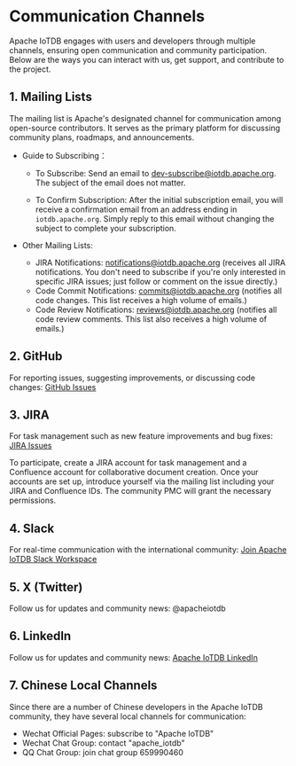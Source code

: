 <!--
* Licensed to the Apache Software Foundation (ASF) under one
* or more contributor license agreements.  See the NOTICE file
* distributed with this work for additional information
* regarding copyright ownership.  The ASF licenses this file
* to you under the Apache License, Version 2.0 (the
* "License"); you may not use this file except in compliance
* with the License.  You may obtain a copy of the License at
*
* http://www.apache.org/licenses/LICENSE-2.0
*
* Unless required by applicable law or agreed to in writing, software
* distributed under the License is distributed on an "AS IS" BASIS,
* WITHOUT WARRANTIES OR CONDITIONS OF ANY KIND, either express or implied.
* See the License for the specific language governing permissions and
* limitations under the License.
-->

# Communication Channels

Apache IoTDB engages with users and developers through multiple channels, ensuring open communication and community participation. Below are the ways you can interact with us, get support, and contribute to the project.

## 1. Mailing Lists

The mailing list is Apache's designated channel for communication among open-source contributors. It serves as the primary platform for discussing community plans, roadmaps, and announcements.

- Guide to Subscribing：

  - To Subscribe: Send an email to <dev-subscribe@iotdb.apache.org>. The subject of the email does not matter.

  - To Confirm Subscription: After the initial subscription email, you will receive a confirmation email from an address ending in `iotdb.apache.org`. Simply reply to this email without changing the subject to complete your subscription.

- Other Mailing Lists:

  - JIRA Notifications: <notifications@iotdb.apache.org> (receives all JIRA notifications. You don't need to subscribe if you're only interested in specific JIRA issues; just follow or comment on the issue directly.)
  - Code Commit Notifications: <commits@iotdb.apache.org> (notifies all code changes. This list receives a high volume of emails.)
  - Code Review Notifications: <reviews@iotdb.apache.org> (notifies all code review comments. This list also receives a high volume of emails.)

## 2. GitHub

For reporting issues, suggesting improvements, or discussing code changes: [GitHub Issues](https://github.com/apache/iotdb/issues)

## 3. JIRA

For task management such as new feature improvements and bug fixes: [JIRA Issues](https://issues.apache.org/jira/projects/IOTDB/issues)

To participate, create a JIRA account for task management and a Confluence account for collaborative document creation. Once your accounts are set up, introduce yourself via the mailing list including your JIRA and Confluence IDs. The community PMC will grant the necessary permissions.

## 4. Slack

For real-time communication with the international community: [Join Apache IoTDB Slack Workspace](https://apacheiotdb.slack.com/)

## 5. X (Twitter)

Follow us for updates and community news: @apacheiotdb

## 6. LinkedIn

Follow us for updates and community news: [Apache IoTDB LinkedIn](https://www.linkedin.com/company/apache-iotdb)

## 7. Chinese Local Channels

Since there are a number of Chinese developers in the Apache IoTDB community, they have several local channels for communication:

- Wechat Official Pages: subscribe to "Apache IoTDB"
- Wechat Chat Group: contact "apache_iotdb"
- QQ Chat Group: join chat group 659990460
